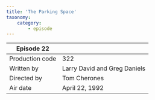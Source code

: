 ```yaml
---
title: 'The Parking Space'
taxonomy:
    category:
        - episode
---
```


| Episode 22 | |
|-----------------|--------------------------------|
| Production code | 322                            |
| Written by      | Larry David and Greg Daniels |
| Directed by     | Tom Cherones                   |
| Air date        | April 22, 1992             |
